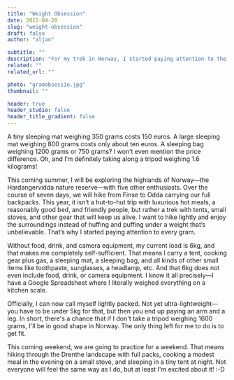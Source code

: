 ```yaml
---
title: "Weight Obsession"
date: 2015-04-28
slug: "weight-obsession"
draft: false
author: "aljan"

subtitle: ""
description: "For my trek in Norway, I started paying attention to the weight of my gear. Lighter is better, but a tripod weighing 1.6 kg still counts! Next week, practice in Drenthe."
related: ""
related_url: ""

photo: "gramobsessie.jpg"
thumbnail: ""

header: true
header_studio: false
header_title_gradient: false
---
```


A tiny sleeping mat weighing 350 grams costs 150 euros. A large sleeping mat weighing 800 grams costs only about ten euros. A sleeping bag weighing 1200 grams or 750 grams? I won’t even mention the price difference. Oh, and I’m definitely taking along a tripod weighing 1.6 kilograms!

This coming summer, I will be exploring the highlands of Norway—the Hardangervidda nature reserve—with five other enthusiasts. Over the course of seven days, we will hike from Finse to Odda carrying our full backpacks. This year, it isn’t a hut-to-hut trip with luxurious hot meals, a reasonably good bed, and friendly people, but rather a trek with tents, small stoves, and other gear that will keep us alive. I want to hike lightly and enjoy the surroundings instead of huffing and puffing under a weight that’s unbelievable. That’s why I started paying attention to every gram.

Without food, drink, and camera equipment, my current load is 6kg, and that makes me completely self-sufficient. That means I carry a tent, cooking gear plus gas, a sleeping mat, a sleeping bag, and all kinds of other small items like toothpaste, sunglasses, a headlamp, etc. And that 6kg does not even include food, drink, or camera equipment. I know it all precisely—I have a Google Spreadsheet where I literally weighed everything on a kitchen scale.

Officially, I can now call myself lightly packed. Not yet ultra-lightweight—you have to be under 5kg for that, but then you end up paying an arm and a leg. In short, there's a chance that if I don't take a tripod weighing 1600 grams, I'll be in good shape in Norway. The only thing left for me to do is to get fit.

This coming weekend, we are going to practice for a weekend. That means hiking through the Drenthe landscape with full packs, cooking a modest meal in the evening on a small stove, and sleeping in a tiny tent at night. Not everyone will feel the same way as I do, but at least I'm excited about it! :-D
